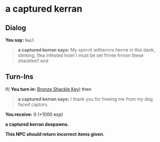 # a captured kerran
## Dialog

**You say:** `hail`



>**a captured kerran says:** My spirrrit witherrrrs herrre in this dank, stinking, flea infested hole! I must be set frrree frrrom these shackles!!
end

## Turn-Ins





if( **You turn in:** [Bronze Shackle Key](/item/6923)) then


>**a captured kerran says:** I thank you for freeing me from my dog faced captors.


 **You receive:** 0 (+1000 exp)


**a captured kerran despawns.**

**This NPC *should* return incorrect items given.**


